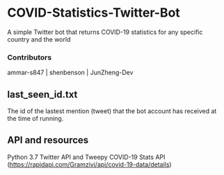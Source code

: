 # COVID-Statistics-Twitter-Bot
A simple Twitter bot that returns COVID-19 statistics for any specific country and the world

### Contributors
ammar-s847 | shenbenson | JunZheng-Dev

## last_seen_id.txt
The id of the lastest mention (tweet) that the bot account has received at the time of running.

## API and resources
Python 3.7
Twitter API and Tweepy
COVID-19 Stats API (https://rapidapi.com/Gramzivi/api/covid-19-data/details)
